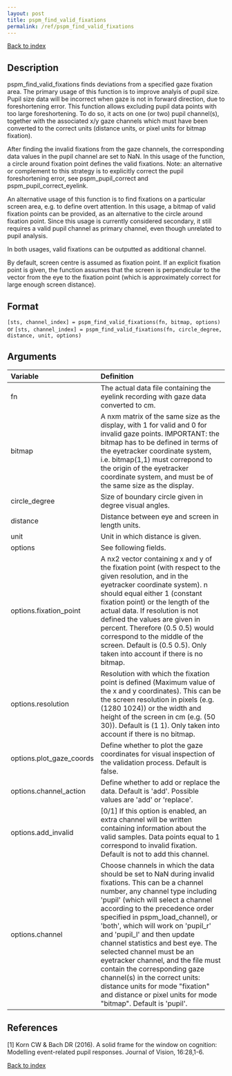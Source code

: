 ```yaml
---
layout: post
title: pspm_find_valid_fixations
permalink: /ref/pspm_find_valid_fixations
---
```



[Back to index](/PsPM/ref/)

## Description

pspm_find_valid_fixations finds deviations from a specified gaze fixation area. The primary usage of this function is to improve analyis of pupil size. Pupil size data will be incorrect when gaze is not in forward direction, due to foreshortening error. This function allows excluding pupil data points with too large foreshortening. To do so, it acts on one (or two) pupil channel(s), together with the associated x/y gaze channels which must have been converted to the correct units (distance units, or pixel units for bitmap fixation).

After finding the invalid fixations from the gaze channels, the corresponding data values in the pupil channel are set to NaN. In this usage of the function, a circle around fixation point defines the valid fixations. Note: an alternative or complement to this strategy is to explicitly correct the pupil foreshortening error, see pspm_pupil_correct and pspm_pupil_correct_eyelink.

An alternative usage of this function is to find fixations on a particular screen area, e.g. to define overt attention. In this usage, a bitmap of valid fixation points can be provided, as an alternative to the circle around fixation point. Since this usage is currently considered secondary, it still requires a valid pupil channel as primary channel, even though unrelated to pupil analysis.

In both usages, valid fixations can be outputted as additional channel.

By default, screen centre is assumed as fixation point. If an explicit fixation point is given, the function assumes that the screen is perpendicular to the vector from the eye to the fixation point (which is approximately correct for large enough screen distance).


## Format

`[sts, channel_index] = pspm_find_valid_fixations(fn, bitmap, options)` or
`[sts, channel_index] = pspm_find_valid_fixations(fn, circle_degree, distance, unit, options)`


## Arguments

| Variable | Definition |
|:--|:--|
| fn | The actual data file containing the eyelink recording with gaze data converted to cm. |
| bitmap | A nxm matrix of the same size as the display, with 1 for valid and 0 for invalid gaze points. IMPORTANT: the bitmap has to be defined in terms of the eyetracker coordinate system, i.e. bitmap(1,1) must correpond to the origin of the eyetracker coordinate system, and must be of the same size as the display. |
| circle_degree | Size of boundary circle given in degree visual angles. |
| distance | Distance between eye and screen in length units. |
| unit | Unit in which distance is given. |
| options | See following fields. |
| options.fixation_point | A nx2 vector containing x and y of the fixation point (with respect to the given resolution, and in the eyetracker coordinate system). n should equal either 1 (constant fixation point) or the length of the actual data. If resolution is not defined the values are given in percent. Therefore (0.5 0.5) would correspond to the middle of the screen. Default is (0.5 0.5). Only taken into account if there is no bitmap. |
| options.resolution | Resolution with which the fixation point is defined (Maximum value of the x and y coordinates). This can be the screen resolution in pixels (e.g. (1280 1024)) or the width and height of the screen in cm (e.g. (50 30)). Default is (1 1). Only taken into account if there is no bitmap. |
| options.plot_gaze_coords | Define whether to plot the gaze coordinates for visual inspection of the validation process. Default is false. |
| options.channel_action | Define whether to add or replace the data. Default is 'add'. Possible values are 'add' or 'replace'. |
| options.add_invalid | [0/1] If this option is enabled, an extra channel will be written containing information about the valid samples. Data points equal to 1 correspond to invalid fixation. Default is not to add this channel. |
| options.channel | Choose channels in which the data should be set to NaN during invalid fixations. This can be a channel number, any channel type including 'pupil' (which will select a channel according to the precedence order specified in pspm_load_channel), or 'both', which will work on 'pupil_r' and 'pupil_l' and then update channel statistics and best eye. The selected channel must be an eyetracker channel, and the file must contain the corresponding gaze channel(s) in the correct units: distance units for mode "fixation" and distance or pixel units for mode "bitmap". Default is 'pupil'. |

## References

[1] Korn CW & Bach DR (2016). A solid frame for the window on cognition: Modelling event-related pupil responses. Journal of Vision, 16:28,1-6.



[Back to index](/PsPM/ref/)
